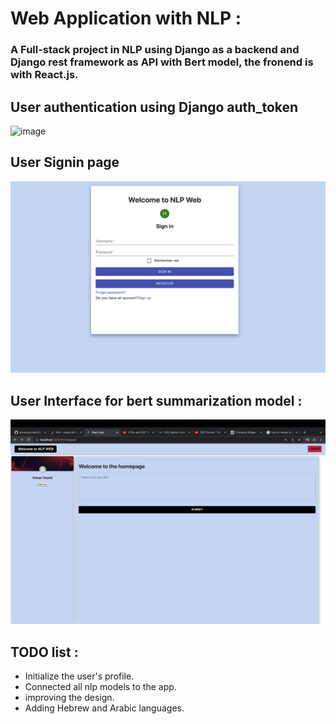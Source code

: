 # Web Application with NLP :
### A  Full-stack project in NLP using Django as a backend and Django rest framework as API with Bert model, the fronend is with React.js.

## User authentication using Django auth_token
![image](https://user-images.githubusercontent.com/58775369/146504624-13e59c3c-cd1f-45b9-a2fb-09f5a7148e43.png)

## User Signin page
![image](https://github.com/aimanyounises1/NLP_WEB/blob/master/WEB_NLP/images/signIn.png)

## User Interface for bert summarization model :
![image](https://github.com/aimanyounises1/NLP_WEB/blob/master/WEB_NLP/images/still_not_over.png)


## TODO list :
* Initialize the user's profile.
* Connected all nlp models to the app.
* improving the design.
* Adding Hebrew and Arabic languages.

